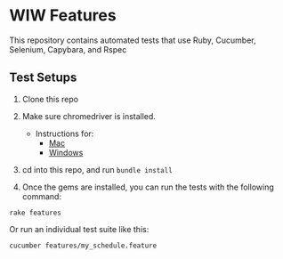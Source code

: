 # WIW Features

This repository contains automated tests that use Ruby, Cucumber, Selenium, Capybara, and Rspec


## Test Setups

1. Clone this repo

2. Make sure chromedriver is installed. 
    - Instructions for:
        - [Mac](https://www.kenst.com/2015/03/installing-chromedriver-on-mac-osx/)
        - [Windows](https://www.kenst.com/2019/02/installing-chromedriver-on-windows/)

3. cd into this repo, and run `bundle install`

4. Once the gems are installed, you can run the tests with the following command:
```
rake features
```

Or run an individual test suite like this:
```
cucumber features/my_schedule.feature
```
